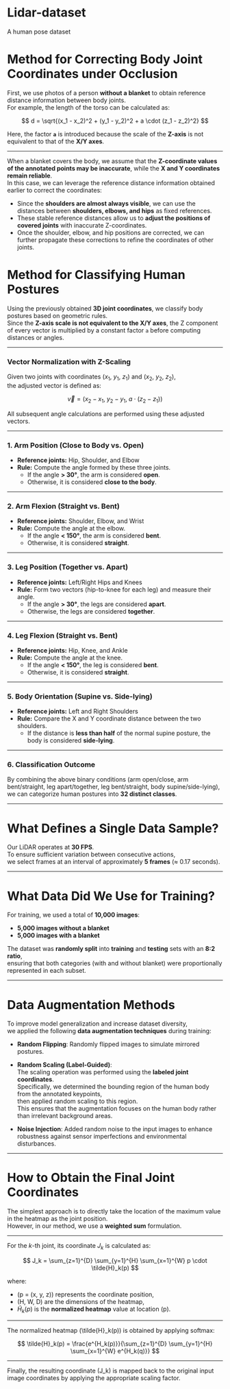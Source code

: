 # Lidar-dataset
A human pose dataset

# Method for Correcting Body Joint Coordinates under Occlusion

First, we use photos of a person **without a blanket** to obtain reference distance information between body joints.  
For example, the length of the torso can be calculated as:

$$
d = \sqrt{(x_1 - x_2)^2 + (y_1 - y_2)^2 + a \cdot (z_1 - z_2)^2}
$$

Here, the factor **`a`** is introduced because the scale of the **Z-axis** is not equivalent to that of the **X/Y axes**.

---

When a blanket covers the body, we assume that the **Z-coordinate values of the annotated points may be inaccurate**, while the **X and Y coordinates remain reliable**.  
In this case, we can leverage the reference distance information obtained earlier to correct the coordinates:

- Since the **shoulders are almost always visible**, we can use the distances between **shoulders, elbows, and hips** as fixed references.  
- These stable reference distances allow us to **adjust the positions of covered joints** with inaccurate Z-coordinates.  
- Once the shoulder, elbow, and hip positions are corrected, we can further propagate these corrections to refine the coordinates of other joints.  
# Method for Classifying Human Postures

Using the previously obtained **3D joint coordinates**, we classify body postures based on geometric rules.  
Since the **Z-axis scale is not equivalent to the X/Y axes**, the Z component of every vector is multiplied by a constant factor `a` before computing distances or angles.  

---

### Vector Normalization with Z-Scaling
Given two joints with coordinates $\left(x_1,\ y_1,\ z_1\right)$ and $\left(x_2,\ y_2,\ z_2\right)$,  
the adjusted vector is defined as:

$$
\vec{v} = \big(x_2 - x_1,\; y_2 - y_1,\; a \cdot (z_2 - z_1)\big)
$$

All subsequent angle calculations are performed using these adjusted vectors.

---

### 1. Arm Position (Close to Body vs. Open)
- **Reference joints:** Hip, Shoulder, and Elbow  
- **Rule:** Compute the angle formed by these three joints.  
  - If the angle **> 30°**, the arm is considered **open**.  
  - Otherwise, it is considered **close to the body**.

---

### 2. Arm Flexion (Straight vs. Bent)
- **Reference joints:** Shoulder, Elbow, and Wrist  
- **Rule:** Compute the angle at the elbow.  
  - If the angle **< 150°**, the arm is considered **bent**.  
  - Otherwise, it is considered **straight**.

---

### 3. Leg Position (Together vs. Apart)
- **Reference joints:** Left/Right Hips and Knees  
- **Rule:** Form two vectors (hip-to-knee for each leg) and measure their angle.  
  - If the angle **> 30°**, the legs are considered **apart**.  
  - Otherwise, the legs are considered **together**.

---

### 4. Leg Flexion (Straight vs. Bent)
- **Reference joints:** Hip, Knee, and Ankle  
- **Rule:** Compute the angle at the knee.  
  - If the angle **< 150°**, the leg is considered **bent**.  
  - Otherwise, it is considered **straight**.

---

### 5. Body Orientation (Supine vs. Side-lying)
- **Reference joints:** Left and Right Shoulders  
- **Rule:** Compare the X and Y coordinate distance between the two shoulders.  
  - If the distance is **less than half** of the normal supine posture, the body is considered **side-lying**.  

---

### 6. Classification Outcome
By combining the above binary conditions (arm open/close, arm bent/straight, leg apart/together, leg bent/straight, body supine/side-lying),  
we can categorize human postures into **32 distinct classes**.

---

# What Defines a Single Data Sample?

Our LiDAR operates at **30 FPS**.  
To ensure sufficient variation between consecutive actions,  
we select frames at an interval of approximately **5 frames** (≈ 0.17 seconds).

---

# What Data Did We Use for Training?

For training, we used a total of **10,000 images**:  
- **5,000 images without a blanket**  
- **5,000 images with a blanket**

The dataset was **randomly split** into **training** and **testing** sets with an **8:2 ratio**,  
ensuring that both categories (with and without blanket) were proportionally represented in each subset.

---

# Data Augmentation Methods

To improve model generalization and increase dataset diversity,  
we applied the following **data augmentation techniques** during training:

- **Random Flipping**: Randomly flipped images to simulate mirrored postures.  

- **Random Scaling (Label-Guided)**:  
  The scaling operation was performed using the **labeled joint coordinates**.  
  Specifically, we determined the bounding region of the human body from the annotated keypoints,  
  then applied random scaling to this region.  
  This ensures that the augmentation focuses on the human body rather than irrelevant background areas.  

- **Noise Injection**: Added random noise to the input images to enhance robustness against sensor imperfections and environmental disturbances.

---

# How to Obtain the Final Joint Coordinates

The simplest approach is to directly take the location of the maximum value in the heatmap as the joint position.  
However, in our method, we use a **weighted sum** formulation.

---

For the $k$-th joint, its coordinate $J_k$ is calculated as:

$$
J_k = \sum_{z=1}^{D} \sum_{y=1}^{H} \sum_{x=1}^{W} p \cdot \tilde{H}_k(p)
$$

where:
- \(p = (x, y, z)\) represents the coordinate position,  
- \(H, W, D\) are the dimensions of the heatmap,  
- $\tilde{H}_k(p)$ is the **normalized heatmap** value at location \(p\).

---

The normalized heatmap \(\tilde{H}_k(p)\) is obtained by applying softmax:

$$
\tilde{H}_k(p) = \frac{e^{H_k(p)}}{\sum_{z=1}^{D} \sum_{y=1}^{H} \sum_{x=1}^{W} e^{H_k(q)}}
$$

---

Finally, the resulting coordinate \(J_k\) is mapped back to the original input image coordinates by applying the appropriate scaling factor.



